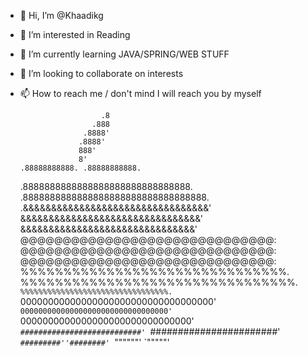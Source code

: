 - 👋 Hi, I’m @Khaadikg
- 👀 I’m interested in Reading
- 🌱 I’m currently learning JAVA/SPRING/WEB STUFF
- 💞️ I’m looking to collaborate on interests
- 📫 How to reach me / don't mind I will reach you by myself


                        .8 
                      .888
                    .8888'
                   .8888'
                   888'
                   8'
      .88888888888. .88888888888.
   .8888888888888888888888888888888.
 .8888888888888888888888888888888888.
.&&&&&&&&&&&&&&&&&&&&&&&&&&&&&&&&&'
&&&&&&&&&&&&&&&&&&&&&&&&&&&&&&&&'
&&&&&&&&&&&&&&&&&&&&&&&&&&&&&&&'
@@@@@@@@@@@@@@@@@@@@@@@@@@@@@@:
@@@@@@@@@@@@@@@@@@@@@@@@@@@@@@:
@@@@@@@@@@@@@@@@@@@@@@@@@@@@@@:
%%%%%%%%%%%%%%%%%%%%%%%%%%%%%%%.
%%%%%%%%%%%%%%%%%%%%%%%%%%%%%%%%.
`%%%%%%%%%%%%%%%%%%%%%%%%%%%%%%%%%.
 `00000000000000000000000000000000000'
  `000000000000000000000000000000000'
   `0000000000000000000000000000000'
     `###########################'
      `#######################'
         `#########''########'
           `""""""'  `"""""'


<!---
Khaadikg/Khaadikg is a ✨ special ✨ repository because its `README.md` (this file) appears on your GitHub profile.
You can click the Preview link to take a look at your changes.
--->
